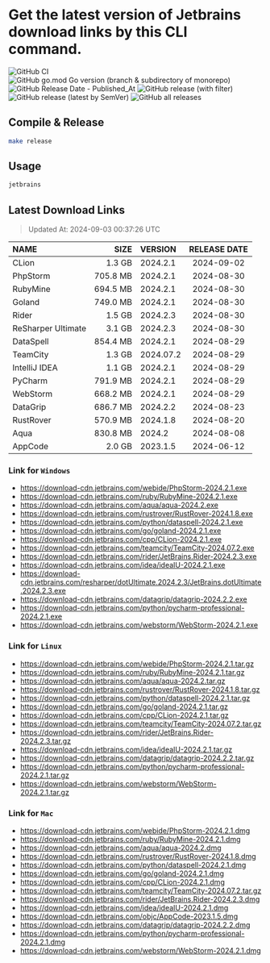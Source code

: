 # Get the latest version of Jetbrains download links by this CLI command.

![GitHub CI](https://github.com/designinlife/jetbrains/actions/workflows/ci.yml/badge.svg)
![GitHub go.mod Go version (branch & subdirectory of monorepo)](https://img.shields.io/github/go-mod/go-version/designinlife/jetbrains/master)
![GitHub Release Date - Published_At](https://img.shields.io/github/release-date/designinlife/jetbrains)
![GitHub release (with filter)](https://img.shields.io/github/v/release/designinlife/jetbrains)
![GitHub release (latest by SemVer)](https://img.shields.io/github/downloads/designinlife/jetbrains/v1.1.10/total)
![GitHub all releases](https://img.shields.io/github/downloads/designinlife/jetbrains/total)

## Compile & Release

```bash
make release
```

## Usage

```bash
jetbrains
```

## Latest Download Links

> Updated At: 2024-09-03 00:37:26 UTC

| NAME | SIZE | VERSION | RELEASE DATE |
| :-- | --: | :-- | :--: |
| CLion | 1.3 GB | 2024.2.1 | 2024-09-02 |
| PhpStorm | 705.8 MB | 2024.2.1 | 2024-08-30 |
| RubyMine | 694.5 MB | 2024.2.1 | 2024-08-30 |
| Goland | 749.0 MB | 2024.2.1 | 2024-08-30 |
| Rider | 1.5 GB | 2024.2.3 | 2024-08-30 |
| ReSharper Ultimate | 3.1 GB | 2024.2.3 | 2024-08-30 |
| DataSpell | 854.4 MB | 2024.2.1 | 2024-08-29 |
| TeamCity | 1.3 GB | 2024.07.2 | 2024-08-29 |
| IntelliJ IDEA | 1.1 GB | 2024.2.1 | 2024-08-29 |
| PyCharm | 791.9 MB | 2024.2.1 | 2024-08-29 |
| WebStorm | 668.2 MB | 2024.2.1 | 2024-08-29 |
| DataGrip | 686.7 MB | 2024.2.2 | 2024-08-23 |
| RustRover | 570.9 MB | 2024.1.8 | 2024-08-20 |
| Aqua | 830.8 MB | 2024.2 | 2024-08-08 |
| AppCode | 2.0 GB | 2023.1.5 | 2024-06-12 |

### Link for `Windows`

* <https://download-cdn.jetbrains.com/webide/PhpStorm-2024.2.1.exe>
* <https://download-cdn.jetbrains.com/ruby/RubyMine-2024.2.1.exe>
* <https://download-cdn.jetbrains.com/aqua/aqua-2024.2.exe>
* <https://download-cdn.jetbrains.com/rustrover/RustRover-2024.1.8.exe>
* <https://download-cdn.jetbrains.com/python/dataspell-2024.2.1.exe>
* <https://download-cdn.jetbrains.com/go/goland-2024.2.1.exe>
* <https://download-cdn.jetbrains.com/cpp/CLion-2024.2.1.exe>
* <https://download-cdn.jetbrains.com/teamcity/TeamCity-2024.07.2.exe>
* <https://download-cdn.jetbrains.com/rider/JetBrains.Rider-2024.2.3.exe>
* <https://download-cdn.jetbrains.com/idea/ideaIU-2024.2.1.exe>
* <https://download-cdn.jetbrains.com/resharper/dotUltimate.2024.2.3/JetBrains.dotUltimate.2024.2.3.exe>
* <https://download-cdn.jetbrains.com/datagrip/datagrip-2024.2.2.exe>
* <https://download-cdn.jetbrains.com/python/pycharm-professional-2024.2.1.exe>
* <https://download-cdn.jetbrains.com/webstorm/WebStorm-2024.2.1.exe>

### Link for `Linux`

* <https://download-cdn.jetbrains.com/webide/PhpStorm-2024.2.1.tar.gz>
* <https://download-cdn.jetbrains.com/ruby/RubyMine-2024.2.1.tar.gz>
* <https://download-cdn.jetbrains.com/aqua/aqua-2024.2.tar.gz>
* <https://download-cdn.jetbrains.com/rustrover/RustRover-2024.1.8.tar.gz>
* <https://download-cdn.jetbrains.com/python/dataspell-2024.2.1.tar.gz>
* <https://download-cdn.jetbrains.com/go/goland-2024.2.1.tar.gz>
* <https://download-cdn.jetbrains.com/cpp/CLion-2024.2.1.tar.gz>
* <https://download-cdn.jetbrains.com/teamcity/TeamCity-2024.07.2.tar.gz>
* <https://download-cdn.jetbrains.com/rider/JetBrains.Rider-2024.2.3.tar.gz>
* <https://download-cdn.jetbrains.com/idea/ideaIU-2024.2.1.tar.gz>
* <https://download-cdn.jetbrains.com/datagrip/datagrip-2024.2.2.tar.gz>
* <https://download-cdn.jetbrains.com/python/pycharm-professional-2024.2.1.tar.gz>
* <https://download-cdn.jetbrains.com/webstorm/WebStorm-2024.2.1.tar.gz>

### Link for `Mac`

* <https://download-cdn.jetbrains.com/webide/PhpStorm-2024.2.1.dmg>
* <https://download-cdn.jetbrains.com/ruby/RubyMine-2024.2.1.dmg>
* <https://download-cdn.jetbrains.com/aqua/aqua-2024.2.dmg>
* <https://download-cdn.jetbrains.com/rustrover/RustRover-2024.1.8.dmg>
* <https://download-cdn.jetbrains.com/python/dataspell-2024.2.1.dmg>
* <https://download-cdn.jetbrains.com/go/goland-2024.2.1.dmg>
* <https://download-cdn.jetbrains.com/cpp/CLion-2024.2.1.dmg>
* <https://download-cdn.jetbrains.com/teamcity/TeamCity-2024.07.2.tar.gz>
* <https://download-cdn.jetbrains.com/rider/JetBrains.Rider-2024.2.3.dmg>
* <https://download-cdn.jetbrains.com/idea/ideaIU-2024.2.1.dmg>
* <https://download-cdn.jetbrains.com/objc/AppCode-2023.1.5.dmg>
* <https://download-cdn.jetbrains.com/datagrip/datagrip-2024.2.2.dmg>
* <https://download-cdn.jetbrains.com/python/pycharm-professional-2024.2.1.dmg>
* <https://download-cdn.jetbrains.com/webstorm/WebStorm-2024.2.1.dmg>
